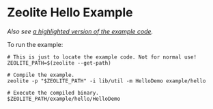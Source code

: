 # Zeolite Hello Example

*Also see
[a highlighted version of the example code](https://ta0kira.github.io/zeolite/example/hello/index.html).*

To run the example:

```shell
# This is just to locate the example code. Not for normal use!
ZEOLITE_PATH=$(zeolite --get-path)

# Compile the example.
zeolite -p "$ZEOLITE_PATH" -i lib/util -m HelloDemo example/hello

# Execute the compiled binary.
$ZEOLITE_PATH/example/hello/HelloDemo
```
